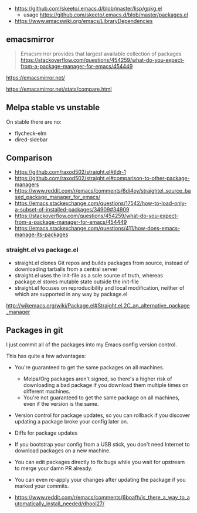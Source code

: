 - https://github.com/skeeto/.emacs.d/blob/master/lisp/gpkg.el
  - usage https://github.com/skeeto/.emacs.d/blob/master/packages.el
- https://www.emacswiki.org/emacs/LibraryDependencies

## emacsmirror

>Emacsmirror provides that largest available collection of packages https://stackoverflow.com/questions/454259/what-do-you-expect-from-a-package-manager-for-emacs/454449

https://emacsmirror.net/

https://emacsmirror.net/stats/compare.html

## Melpa stable vs unstable

On stable there are no:
  - flycheck-elm
  - dired-sidebar

## Comparison

- https://github.com/raxod502/straight.el#tldr-1
- https://github.com/raxod502/straight.el#comparison-to-other-package-managers
- https://www.reddit.com/r/emacs/comments/6di4oy/straightel_source_based_package_manager_for_emacs/
- https://emacs.stackexchange.com/questions/17542/how-to-load-only-a-subset-of-installed-packages/34909#34909
- https://stackoverflow.com/questions/454259/what-do-you-expect-from-a-package-manager-for-emacs/454449
- https://emacs.stackexchange.com/questions/411/how-does-emacs-manage-its-packages

### straight.el vs package.el

- straight.el clones Git repos and builds packages from source, instead of downloading tarballs from a central server
- straight.el uses the init-file as a sole source of truth, whereas package.el stores mutable state outside the init-file
- straight.el focuses on reproducibility and local modification, neither of which are supported in any way by package.el

http://wikemacs.org/wiki/Package.el#Straight.el.2C_an_alternative_package_manager

## Packages in git

I just commit all of the packages into my Emacs config version control.

This has quite a few advantages:

- You're guaranteed to get the same packages on all machines.
  - Melpa/Org packages aren't signed, so there's a higher risk of downloading a bad package if you download them multiple times on different machines.
  - You're not guaranteed to get the same package on all machines, even if the version is the same.
- Version control for package updates, so you can rollback if you discover updating a package broke your config later on.
- Diffs for package updates
- If you bootstrap your config from a USB stick, you don't need Internet to download packages on a new machine.
- You can edit packages directly to fix bugs while you wait for upstream to merge your damn PR already.
- You can even re-apply your changes after updating the package if you marked your commits.

- https://www.reddit.com/r/emacs/comments/6boafh/is_there_a_way_to_automatically_install_needed/dhool27/